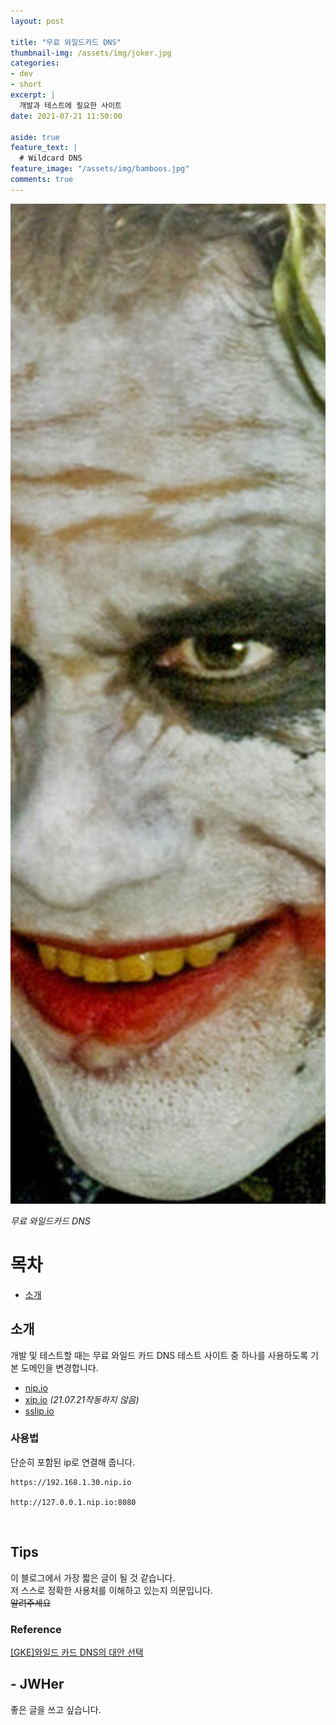 ```yaml
---
layout: post

title: "무료 와일드카드 DNS"
thumbnail-img: /assets/img/joker.jpg
categories:
- dev  
- short  
excerpt: |
  개발과 테스트에 필요한 사이트
date: 2021-07-21 11:50:00

aside: true
feature_text: |
  # Wildcard DNS
feature_image: "/assets/img/bamboos.jpg"
comments: true
---
```


<!-- more -->

<p align="center">
<img src="/assets/img/joker.jpg" style="height: 40vh; object-fit:cover;"/>
</p>

*무료 와일드카드 DNS*  

# 목차
* [소개](#소개)

## 소개

개발 및 테스트할 때는 무료 와일드 카드 DNS 테스트 사이트 중 하나를 사용하도록 기본 도메인을 변경합니다.

* [nip.io](https://nip.io)
* [xip.io](http://xip.io/) *(21.07.21작동하지 않음)*
* [sslip.io](https://sslip.io/)

### 사용법

단순히 포함된 ip로 연결해 줍니다.
```http request
https://192.168.1.30.nip.io

http://127.0.0.1.nip.io:8080
```
   
<br/>

## Tips

이 블로그에서 가장 짧은 글이 될 것 같습니다.  
저 스스로 정확한 사용처를 이해하고 있는지 의문입니다.  
~~알려주세요~~

### Reference  

[[GKE]와일드 카드 DNS의 대안 선택](https://cloud.google.com/run/docs/gke/default-domain?hl=ko#choose_an_alternative_for_wildcard_dns)

## - JWHer  
좋은 글을 쓰고 싶습니다.

<!-- update log -->
<!--
본문에 추가할 내용을 적는다.
-->